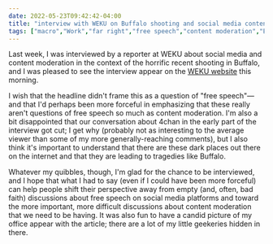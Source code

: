```yaml
---
date: 2022-05-23T09:42:42-04:00
title: "interview with WEKU on Buffalo shooting and social media content moderation"
tags: ["macro","Work","far right","free speech","content moderation","Elon Musk","Twitter","4chan","Buffalo shooting","media appearances"]
---
```


Last week, I was interviewed by a reporter at WEKU about social media and content moderation in the context of the horrific recent shooting in Buffalo, and I was pleased to see the interview appear on the [WEKU website](https://www.weku.org/interviews/2022-05-22/uk-information-communication-professor-limits-to-social-media-free-speech-is-tricky) this morning. 

I wish that the headline didn't frame this as a question of "free speech"—and that I'd perhaps been more forceful in emphasizing that these really aren't questions of free speech so much as content moderation. I'm also a bit disappointed that our conversation about 4chan in the early part of the interview got cut; I get why (probably not as interesting to the average viewer than some of my more generally-reaching comments), but I also think it's important to understand that there are these dark places out there on the internet and that they are leading to tragedies like Buffalo. 

Whatever my quibbles, though, I'm glad for the chance to be interviewed, and I hope that what I had to say (even if I could have been more forceful) can help people shift their perspective away from empty (and, often, bad faith) discussions about free speech on social media platforms and toward the more important, more difficult discussions about content moderation that we need to be having. It was also fun to have a candid picture of my office appear with the article; there are a lot of my little geekeries hidden in there.